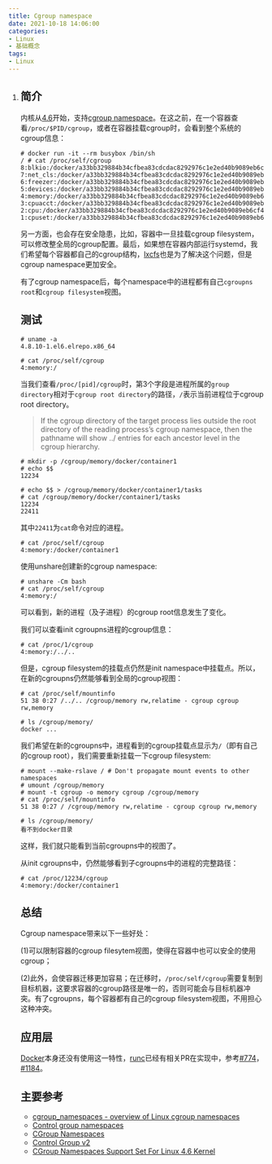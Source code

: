 ```yaml
---
title: Cgroup namespace
date: 2021-10-18 14:06:00
categories: 
- Linux
- 基础概念
tags:
- Linux
---
```


1. ## 简介

   内核从[4.6](https://www.phoronix.com/scan.php?page=news_item&px=CGroup-Namespaces-Linux-4.6)开始，支持[cgroup namespace](https://lwn.net/Articles/618873/)。在这之前，在一个容器查看`/proc/$PID/cgroup`，或者在容器挂载cgroup时，会看到整个系统的cgroup信息：

   ```
   # docker run -it --rm busybox /bin/sh
   / # cat /proc/self/cgroup 
   8:blkio:/docker/a33bb329884b34cfbea83cdcdac8292976c1e2ed40b9089eb6cf4f257c464560
   7:net_cls:/docker/a33bb329884b34cfbea83cdcdac8292976c1e2ed40b9089eb6cf4f257c464560
   6:freezer:/docker/a33bb329884b34cfbea83cdcdac8292976c1e2ed40b9089eb6cf4f257c464560
   5:devices:/docker/a33bb329884b34cfbea83cdcdac8292976c1e2ed40b9089eb6cf4f257c464560
   4:memory:/docker/a33bb329884b34cfbea83cdcdac8292976c1e2ed40b9089eb6cf4f257c464560
   3:cpuacct:/docker/a33bb329884b34cfbea83cdcdac8292976c1e2ed40b9089eb6cf4f257c464560
   2:cpu:/docker/a33bb329884b34cfbea83cdcdac8292976c1e2ed40b9089eb6cf4f257c464560
   1:cpuset:/docker/a33bb329884b34cfbea83cdcdac8292976c1e2ed40b9089eb6cf4f257c464560
   ```

   另一方面，也会存在安全隐患，比如，容器中一旦挂载cgroup filesystem，可以修改整全局的cgroup配置。最后，如果想在容器内部运行systemd，我们希望每个容器都自己的cgroup结构，[lxcfs](https://insights.ubuntu.com/2015/03/02/introducing-lxcfs/)也是为了解决这个问题，但是cgroup namespace更加安全。

   有了cgroup namespace后，每个namespace中的进程都有自己`cgroupns root`和`cgroup filesystem`视图。

   ## 测试

   ```
   # uname -a
   4.8.10-1.el6.elrepo.x86_64
   
   # cat /proc/self/cgroup 
   4:memory:/
   ```

   当我们查看`/proc/[pid]/cgroup`时，第3个字段是进程所属的`group directory`相对于`cgroup root directory`的路径，`/`表示当前进程位于cgroup root directory。

   > If the cgroup directory of the target process lies outside the root directory of the reading process’s cgroup namespace, then the pathname will show ../ entries for each ancestor level in the cgroup hierarchy.

   ```
   # mkdir -p /cgroup/memory/docker/container1
   # echo $$
   12234
   
   # echo $$ > /cgroup/memory/docker/container1/tasks
   # cat /cgroup/memory/docker/container1/tasks
   12234
   22411
   ```

   其中`22411`为`cat`命令对应的进程。

   ```
   # cat /proc/self/cgroup
   4:memory:/docker/container1
   ```

   使用unshare创建新的cgroup namespace:

   ```
   # unshare -Cm bash
   # cat /proc/self/cgroup
   4:memory:/
   ```

   可以看到，新的进程（及子进程）的cgroup root信息发生了变化。

   我们可以查看init cgroupns进程的cgroup信息：

   ```
   # cat /proc/1/cgroup
   4:memory:/../..
   ```

   但是，cgroup filesystem的挂载点仍然是init namespace中挂载点。所以，在新的cgroupns仍然能够看到全局的cgroup视图：

   ```
   # cat /proc/self/mountinfo
   51 38 0:27 /../.. /cgroup/memory rw,relatime - cgroup cgroup rw,memory
   
   # ls /cgroup/memory/
   docker ...
   ```

   我们希望在新的cgroupns中，进程看到的cgroup挂载点显示为`/`（即有自己的cgroup root），我们需要重新挂载一下cgroup filesystem:

   ```
   # mount --make-rslave / # Don't propagate mount events to other namespaces
   # umount /cgroup/memory 
   # mount -t cgroup -o memory cgroup /cgroup/memory
   # cat /proc/self/mountinfo 
   51 38 0:27 / /cgroup/memory rw,relatime - cgroup cgroup rw,memory
   
   # ls /cgroup/memory/ 
   看不到docker目录
   ```

   这样，我们就只能看到当前cgroupns中的视图了。

   从init cgroupns中，仍然能够看到子cgroupns中的进程的完整路径：

   ```
   # cat /proc/12234/cgroup
   4:memory:/docker/container1
   ```

   ## 总结

   Cgroup namespace带来以下一些好处：

   (1)可以限制容器的cgroup filesytem视图，使得在容器中也可以安全的使用cgroup；

   (2)此外，会使容器迁移更加容易；在迁移时，`/proc/self/cgroup`需要复制到目标机器，这要求容器的cgroup路径是唯一的，否则可能会与目标机器冲突。有了cgroupns，每个容器都有自己的cgroup filesystem视图，不用担心这种冲突。

   ## 应用层

   [Docker](https://github.com/docker/docker/blob/master/oci/defaults_linux.go#L96)本身还没有使用这一特性，[runc](https://github.com/opencontainers/runc)已经有相关PR在实现中，参考[#774](https://github.com/opencontainers/runc/pull/774)，[#1184](https://github.com/opencontainers/runc/pull/1184)。

   ## 主要参考

   - [cgroup_namespaces - overview of Linux cgroup namespaces](http://man7.org/linux/man-pages/man7/cgroup_namespaces.7.html)
   - [Control group namespaces](https://lwn.net/Articles/621006/)
   - [CGroup Namespaces](https://lwn.net/Articles/618873/)
   - [Control Group v2](https://www.kernel.org/doc/Documentation/cgroup-v2.txt)
   - [CGroup Namespaces Support Set For Linux 4.6 Kernel](https://www.phoronix.com/scan.php?page=news_item&px=CGroup-Namespaces-Linux-4.6)